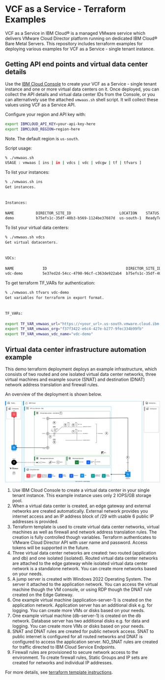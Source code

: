 # VCF as a Service - Terraform Examples

VCF as a Service in IBM Cloud® is a managed VMware service which delivers VMware Cloud Director platform running on dedicated IBM Cloud® Bare Metal Servers. This repository includes terraform examples for deploying various examples for VCF as a Service - single tenant instance.

## Getting API end points and virtual data center details

Use the [IBM Cloud Console](http://cloud.ibm.com/vmware) to create your VCF as a Service - single tenant instance and one or more virtual data centers on it. Once deployed, you can collect the API details and virtual data center IDs from the Console, or you can alternatively use the attached `vmwaas.sh` shell script. It will collect these values using VCF as a Service API.

Configure your region and API key with:

```bash
export IBMCLOUD_API_KEY=your-api-key-here
export IBMCLOUD_REGION=region-here 
```

Note. The default region is `us-south`.

Script usage:

```bash
% ./vmwaas.sh
USAGE : vmwaas [ ins | in | vdcs | vdc | vdcgw | tf | tfvars ]
```


To list your instances:

```bash
% ./vmwaas.sh ins
Get instances.


Instances:

NAME          DIRECTOR_SITE_ID                      LOCATION    STATUS
demo          b75efs1c-35df-40b3-b569-1124be37687d  us-south-1  ReadyToUse
```


To list your virtual data centers:

```bash
% ./vmwaas.sh vdcs           
Get virtual datacenters.


VDCs:

NAME             ID                                    DIRECTOR_SITE_ID                      CRN
vdc-demo         5e37ed2d-54cc-4798-96cf-c363de922ab4  b75efs1c-35df-40b3-b569-1124be37687d  crn:v1:bluemix:public:vmware:us-south:...
```

To get terraform TF_VARs for authentication:

```bash
% ./vmwaas.sh tfvars vdc-demo
Get variables for terraform in export format.


TF_VARs:

export TF_VAR_vmwaas_url="https://<your_url>.us-south.vmware.cloud.ibm.com/api"
export TF_VAR_vmwaas_org="f37f3422-e6c4-427e-b277-9fec334b99fb"
export TF_VAR_vmwaas_vdc_name="vdc-demo"
```


## Virtual data center infrastructure automation example

This demo terraform deployment deploys an example infrastructure, which consists of two routed and one isolated virtual data center networks, three virtual machines and example source (SNAT) and destination (DNAT) network address translation and firewall rules. 

An overview of the deployment is shown below.

![Basic infrastructure](./images/diagrams-tf-vmwaas-basic.svg)

1. Use IBM Cloud Console to create a virtual data center in your single tenant instance. This example instance uses only 2 IOPS/GB storage pool.
2. When a virtual data center is created, an edge gateway and external networks are created automatically. External network provides you internet access and an IP address block of /29 with usable 6 public IP addresses is provided.
3. Terraform template is used to create virtual data center networks, virtual machines as well as firewall and network address translation rules. The creation is fully controlled though variables. Terraform authenticates to VMware Cloud Director API with user name and password. Access tokens will be supported in the future.
4. Three virtual data center networks are created: two routed (application and db) and one isolated (isolated). Routed virtual data center networks are attached to the edge gateway while isolated virtual data center network is a standalone network. You can create more networks based on your needs.
5. A jump server is created with Windows 2022 Operating System. The server it attached to the application network. You can access the virtual machine though the VM console, or using RDP though the DNAT rule created on the Edge Gateway.
6. One example virtual machine (application-server-1) is created on the application network. Application server has an additional disk e.g. for logging. You can create more VMs or disks based on your needs.
7. One example virtual machine (db-server-1) is created on the db network. Database server has two additional disks e.g. for data and logging. You can create more VMs or disks based on your needs.
8. SNAT and DNAT rules are created for public network access. SNAT to public internet is configured for all routed networks and DNAT is configured to access the application server. NO_SNAT rules are created for traffic directed to IBM Cloud Service Endpoints.
9. Firewall rules are provisioned to secure network access to the environment. To create firewall rules, Static Groups and IP sets are created for networks and individual IP addresses.

For more details, see [terraform template instructions](./vdc_demo_infrastucture.md).